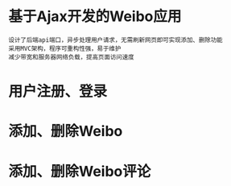 # 基于Ajax开发的Weibo应用
    设计了后端api端口，异步处理用户请求，无需刷新网页即可实现添加、删除功能
    采用MVC架构，程序可重构性强，易于维护
    减少带宽和服务器网络负载，提高页面访问速度
# 用户注册、登录

# 添加、删除Weibo

# 添加、删除Weibo评论